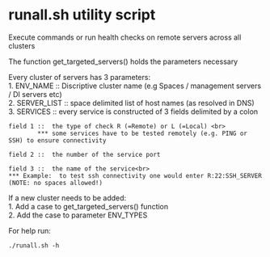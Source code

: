 # runall.sh utility script

Execute commands or run health checks on remote servers across all clusters

The function get_targeted_servers() holds the parameters necessary

Every cluster of servers has 3 parameters:<br>1. ENV_NAME :: Discriptive cluster name (e.g Spaces / management servers / DI servers etc)<br>2. SERVER_LIST :: space delimited list of host names (as resolved in DNS)<br>3. SERVICES :: every service is constructed of 3 fields delimited by a colon
  
 	field 1 ::	the type of check R (=Remote) or L (=Local) <br>
			*** some services have to be tested remotely (e.g. PING or SSH) to ensure connectivity
	
	field 2 ::	the number of the service port
	
	field 3 ::	the name of the service<br>
	*** Example:  to test ssh connectivity one would enter R:22:SSH_SERVER (NOTE: no spaces allowed!)

If a new cluster needs to be added:<br>1.	Add a case to get_targeted_servers() function<br>2.	Add the case to parameter ENV_TYPES

For help run:<br>
	
	./runall.sh -h
